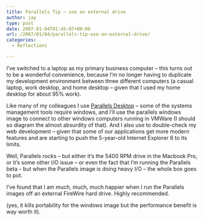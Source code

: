 ```yaml
---
title: Parallels Tip – use an external drive
author: jay
type: post
date: 2007-01-04T01:45:07+00:00
url: /2007/01/04/parallels-tip-use-an-external-drive/
categories:
  - Reflections

---
```

I’ve switched to a laptop as my primary business computer &#8211; this turns out to be a wonderful convenience, because I’m no longer having to duplicate my development environment between three different computers (a casual laptop, work desktop, and home desktop &#8211; given that I used my home desktop for about 95% work).

Like many of my colleagues I use [Parallels Desktop][1] &#8211; some of the systems management tools require windows, and I’ll use the parallels windows image to connect to other windows computers running in VMWare (I should so diagram the almost absurdity of that). And I also use to double-check my web development &#8211; given that some of our applications get more modern features and are starting to push the 5-year-old Internet Explorer 6 to its limits.

Well, Parallels rocks &#8211; but either it’s the 5400 RPM drive in the Macbook Pro, or it’s some other I/O issue &#8211; or even the fact that I’m running the Parallels beta &#8211; but when the Parallels image is doing heavy I/O &#8211; the whole box goes to pot.

I’ve found that I am much, much, much happier when I run the Parallels images off an external FireWire hard drive. Highly recommended.

(yes, it kills portability for the windows image but the performance benefit is way worth it).

 [1]: http://en.wikipedia.org/wiki/Parallels_Desktop_for_Mac